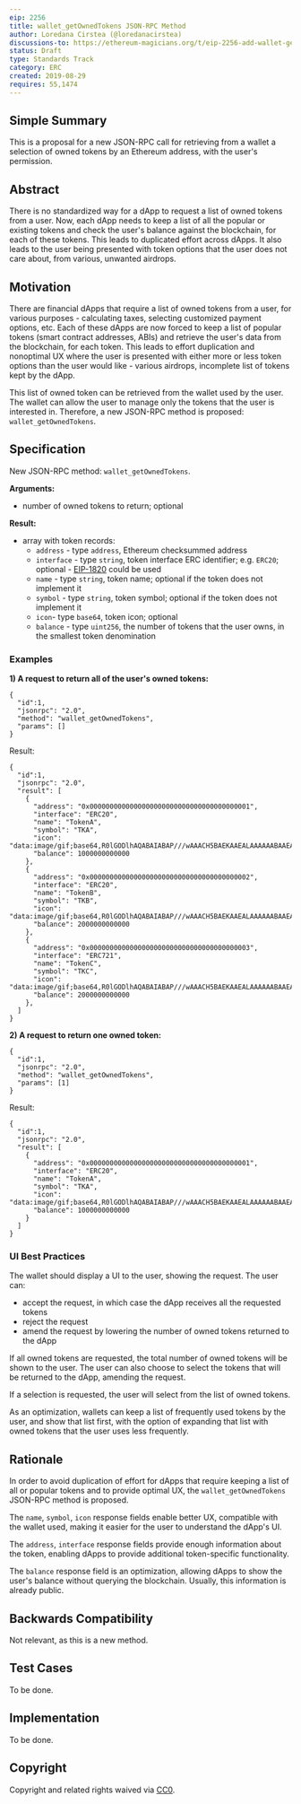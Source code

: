 ```yaml
---
eip: 2256
title: wallet_getOwnedTokens JSON-RPC Method
author: Loredana Cirstea (@loredanacirstea)
discussions-to: https://ethereum-magicians.org/t/eip-2256-add-wallet-getownedtokens-json-rpc-method/3600
status: Draft
type: Standards Track
category: ERC
created: 2019-08-29
requires: 55,1474
---
```


## Simple Summary

This is a proposal for a new JSON-RPC call for retrieving from a wallet a selection of owned tokens by an Ethereum address, with the user's permission.

## Abstract

There is no standardized way for a dApp to request a list of owned tokens from a user. Now, each dApp needs to keep a list of all the popular or existing tokens and check the user's balance against the blockchain, for each of these tokens. This leads to duplicated effort across dApps. It also leads to the user being presented with token options that the user does not care about, from various, unwanted airdrops.

## Motivation

There are financial dApps that require a list of owned tokens from a user, for various purposes - calculating taxes, selecting customized payment options, etc. Each of these dApps are now forced to keep a list of popular tokens (smart contract addresses, ABIs) and retrieve the user's data from the blockchain, for each token. This leads to effort duplication and nonoptimal UX where the user is presented with either more or less token options than the user would like - various airdrops, incomplete list of tokens kept by the dApp.

This list of owned token can be retrieved from the wallet used by the user. The wallet can allow the user to manage only the tokens that the user is interested in. Therefore, a new JSON-RPC method is proposed: `wallet_getOwnedTokens`.

## Specification

New JSON-RPC method: `wallet_getOwnedTokens`.

**Arguments:**
- number of owned tokens to return; optional

**Result:**
- array with token records:
  - `address` - type `address`, Ethereum checksummed address
  - `interface` - type `string`, token interface ERC identifier; e.g. `ERC20`; optional - [EIP-1820](https://eips.ethereum.org/EIPS/eip-1820) could be used
  - `name` - type `string`, token name; optional if the token does not implement it
  - `symbol` - type `string`, token symbol; optional if the token does not implement it
  - `icon`- type `base64`, token icon; optional
  - `balance` - type `uint256`, the number of tokens that the user owns, in the smallest token denomination

### Examples

**1) A request to return all of the user's owned tokens:**
```
{
  "id":1,
  "jsonrpc": "2.0",
  "method": "wallet_getOwnedTokens",
  "params": []
}
```
Result:

```
{
  "id":1,
  "jsonrpc": "2.0",
  "result": [
    {
      "address": "0x0000000000000000000000000000000000000001",
      "interface": "ERC20",
      "name": "TokenA",
      "symbol": "TKA",
      "icon": "data:image/gif;base64,R0lGODlhAQABAIABAP///wAAACH5BAEKAAEALAAAAAABAAEAAAICTAEAOw==",
      "balance": 1000000000000
    },
    {
      "address": "0x0000000000000000000000000000000000000002",
      "interface": "ERC20",
      "name": "TokenB",
      "symbol": "TKB",
      "icon": "data:image/gif;base64,R0lGODlhAQABAIABAP///wAAACH5BAEKAAEALAAAAAABAAEAAAICTAEAOw==",
      "balance": 2000000000000
    },
    {
      "address": "0x0000000000000000000000000000000000000003",
      "interface": "ERC721",
      "name": "TokenC",
      "symbol": "TKC",
      "icon": "data:image/gif;base64,R0lGODlhAQABAIABAP///wAAACH5BAEKAAEALAAAAAABAAEAAAICTAEAOw==",
      "balance": 2000000000000
    },
  ]
}
```

**2) A request to return one owned token:**
```
{
  "id":1,
  "jsonrpc": "2.0",
  "method": "wallet_getOwnedTokens",
  "params": [1]
}
```
Result:

```
{
  "id":1,
  "jsonrpc": "2.0",
  "result": [
    {
      "address": "0x0000000000000000000000000000000000000001",
      "interface": "ERC20",
      "name": "TokenA",
      "symbol": "TKA",
      "icon": "data:image/gif;base64,R0lGODlhAQABAIABAP///wAAACH5BAEKAAEALAAAAAABAAEAAAICTAEAOw==",
      "balance": 1000000000000
    }
  ]
}
```

### UI Best Practices

The wallet should display a UI to the user, showing the request.
The user can:
- accept the request, in which case the dApp receives all the requested tokens
- reject the request
- amend the request by lowering the number of owned tokens returned to the dApp


If all owned tokens are requested, the total number of owned tokens will be shown to the user. The user can also choose to select the tokens that will be returned to the dApp, amending the request.

If a selection is requested, the user will select from the list of owned tokens.

As an optimization, wallets can keep a list of frequently used tokens by the user, and show that list first, with the option of expanding that list with owned tokens that the user uses less frequently.

## Rationale

In order to avoid duplication of effort for dApps that require keeping a list of all or popular tokens and to provide optimal UX, the `wallet_getOwnedTokens` JSON-RPC method is proposed.

The `name`, `symbol`, `icon` response fields enable better UX, compatible with the wallet used, making it easier for the user to understand the dApp's UI.

The `address`, `interface` response fields provide enough information about the token, enabling dApps to provide additional token-specific functionality.

The `balance` response field is an optimization, allowing dApps to show the user's balance without querying the blockchain. Usually, this information is already public.


## Backwards Compatibility

Not relevant, as this is a new method.


## Test Cases

To be done.


## Implementation

To be done.


## Copyright
Copyright and related rights waived via [CC0](https://creativecommons.org/publicdomain/zero/1.0/).
